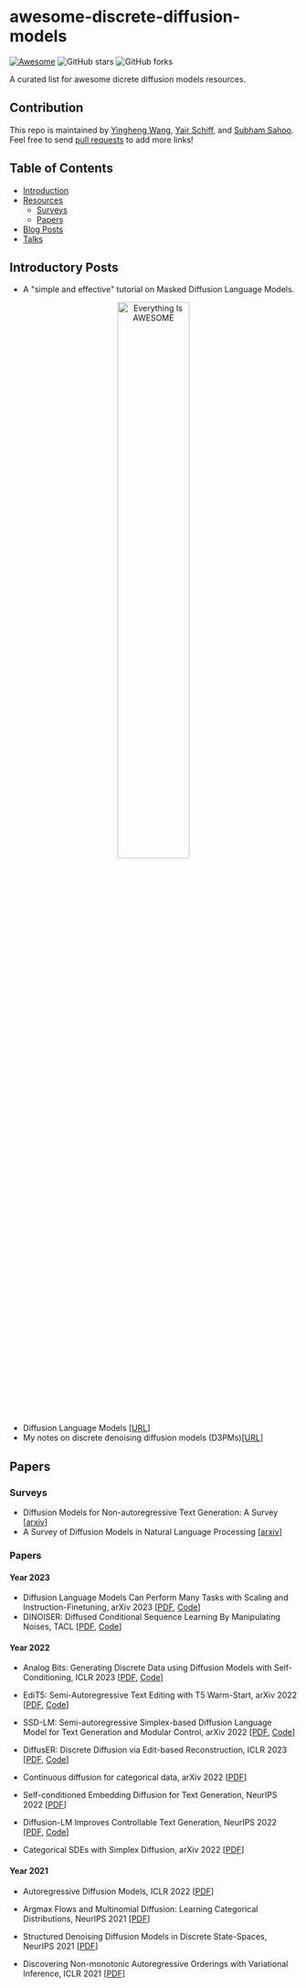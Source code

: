 # awesome-discrete-diffusion-models

 [![Awesome](https://awesome.re/badge.svg)](https://awesome.re) ![GitHub stars](https://img.shields.io/github/stars/isjakewong/awesome-discrete-diffusion-models?color=yellow)  ![GitHub forks](https://img.shields.io/github/forks/isjakewong/awesome-discrete-diffusion-models?color=green&label=Fork)

A curated list for awesome dicrete diffusion models resources.

## Contribution

This repo is maintained by [Yingheng Wang](https://isjakewong.github.io), [Yair Schiff](https://yair-schiff.github.io/), and [Subham Sahoo](https://s-sahoo.com/). Feel free to send [pull requests](https://github.com/isjakewong/awesome-discrete-diffusion-models/pulls) to add more links!

## Table of Contents

* [Introduction](#introduction)
* [Resources](#resources)
  * [Surveys](#surveys)
  * [Papers](#papers)
* [Blog Posts](#blog-posts)
* [Talks](#talks)

## Introductory Posts
* A "simple and effective" tutorial on Masked Diffusion Language Models.
<p align="center">
  <a href="https://youtu.be/WjAUX23vgfg?si=bM1E-Bt-nwOmsVif" title="Click">
    <img src="https://github.com/user-attachments/assets/1f6b7ba2-b423-483a-9d11-bbbeb8a11860" alt="Everything Is AWESOME" style="width:50%;">
  </a>
</p>

* Diffusion Language Models  [[URL](https://benanne.github.io/2023/01/09/diffusion-language.html)]
* My notes on discrete denoising diffusion models (D3PMs)[[URL](https://beckham.nz/2022/07/11/d3pms.html)]

## Papers

### Surveys

* Diffusion Models for Non-autoregressive Text Generation: A Survey [[arxiv](https://arxiv.org/abs/2303.06574)]
* A Survey of Diffusion Models in Natural Language Processing [[arxiv](https://arxiv.org/abs/2305.14671)]

### Papers

#### Year 2023

* Diffusion Language Models Can Perform Many Tasks with Scaling and Instruction-Finetuning, arXiv 2023 [[PDF](https://arxiv.org/abs/2308.12219.pdf), [Code](https://github.com/yegcjs/DiffusionLLM)]
* DINOISER: Diffused Conditional Sequence Learning By Manipulating Noises, TACL [[PDF](https://arxiv.org/abs/2302.10025.pdf), [Code](https://github.com/yegcjs/DINOISER)]


#### Year 2022
* Analog Bits: Generating Discrete Data using Diffusion Models with Self-Conditioning, ICLR 2023  [[PDF](https://arxiv.org/pdf/2208.04202.pdf), [Code](https://github.com/google-research/pix2seq)]

* EdiT5: Semi-Autoregressive Text Editing with T5 Warm-Start, arXiv 2022  [[PDF](https://arxiv.org/abs/2205.12209), [Code](https://edit5.page.link/code)]

* SSD-LM: Semi-autoregressive Simplex-based Diffusion Language Model for Text Generation and Modular Control, arXiv 2022  [[PDF](https://openreview.net/forum?id=HJlWWJSFDH), [Code](https://github.com/xhan77/ssd-lm)]

* DiffusER: Discrete Diffusion via Edit-based Reconstruction, ICLR 2023  [[PDF](https://arxiv.org/pdf/2210.16886.pdf), [Code](https://github.com/machelreid/diffuser)]

* Continuous diffusion for categorical data, arXiv 2022  [[PDF](https://dl.acm.org/doi/10.1145/3394486.3403237)]

* Self-conditioned Embedding Diffusion for Text Generation, NeurIPS 2022 [[PDF](https://arxiv.org/pdf/2211.04236.pdf)]
  
* Diffusion-LM Improves Controllable Text Generation, NeurIPS 2022  [[PDF](https://arxiv.org/pdf/2205.14217.pdf), [Code](https://github.com/XiangLi1999/Diffusion-LM.git)]

* Categorical SDEs with Simplex Diffusion, arXiv 2022  [[PDF](https://arxiv.org/pdf/2210.14784.pdf)]

#### Year 2021
* Autoregressive Diffusion Models, ICLR 2022  [[PDF](https://arxiv.org/pdf/2110.02037.pdf)]

* Argmax Flows and Multinomial Diffusion: Learning Categorical Distributions, NeurIPS 2021  [[PDF](https://arxiv.org/pdf/2102.05379.pdf)]
  
* Structured Denoising Diffusion Models in Discrete State-Spaces, NeurIPS 2021  [[PDF](https://arxiv.org/pdf/2107.03006.pdf)]

* Discovering Non-monotonic Autoregressive Orderings with Variational Inference, ICLR 2021  [[PDF](https://arxiv.org/abs/2110.15797)]

